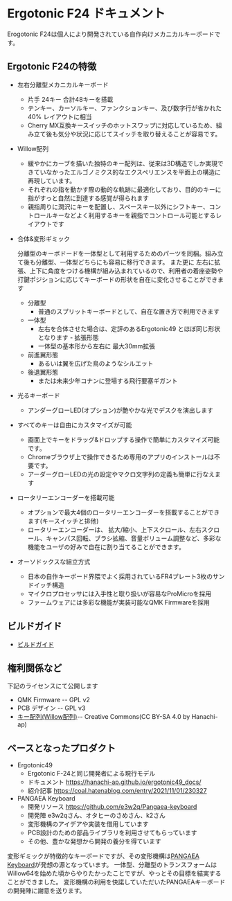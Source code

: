 # Ergotonic F24 ドキュメント

Erogotonic F24は個人により開発されている自作向けメカニカルキーボードです。

## Ergotonic F24の特徴

- 左右分離型メカニカルキーボード
  - 片手 24キー 合計48キーを搭載
  - テンキー、カーソルキー、ファンクションキー、及び数字行が省かれた 40% レイアウトに相当
  - Cherry MX互換キースイッチのホットスワップに対応しているため、組み立て後も気分や状況に応じてスイッチを取り替えることが容易です。
 
- Willow配列
  - 緩やかにカーブを描いた独特のキー配列は、従来は3D構造でしか実現できていなかったエルゴノミクス的なエクスペリエンスを平面上の構造に再現しています。
  - それぞれの指を動かす際の動的な軌跡に最適化しており、目的のキーに指がすっと自然に到達する感覚が得られます
  - 親指周りに潤沢にキーを配置し、スペースキー以外にシフトキー、コントロールキーなどよく利用するキーを親指でコントロール可能とするレイアウトです
  
- 合体&変形ギミック
  
  分離型のキーボドードを一体型として利用するためのパーツを同梱。組み立て後も分離型、一体型どちらにも容易に移行できます。  また更に 左右に拡張、上下に角度をつける機構が組み込まれているので、利用者の着座姿勢や打鍵ポジションに応じてキーボードの形状を自在に変化させることができます

  -  分離型
     -  普通のスプリットキーボードとして、自在な置き方で利用できます
  -  一体型
     - 左右を合体させた場合は、定評のあるErgotonic49 とほぼ同じ形状となります  -  拡張形態
     - 一体型の基本形から左右に 最大30mm拡張
  -  前進翼形態
     -  あるいは翼を広げた鳥のようなシルエット
  -  後退翼形態
     -  または未来少年コナンに登場する飛行要塞ギガント
- 光るキーボード
  - アンダーグローLED(オプション)が艶やかな光でデスクを演出します

- すべてのキーは自由にカスタマイズが可能
  - 画面上でキーをドラッグ&ドロップする操作で簡単にカスタマイズ可能です。
  - Chromeブラウザ上で操作できるため専用のアプリのインストールは不要です。
  - アーダーグローLEDの光の設定やマクロ文字列の定義も簡単に行なえます 

- ロータリーエンコーダーを搭載可能
  - オプションで最大4個のロータリーエンコーダーを搭載することができます(キースイッチと排他)
  - ロータリーエンコーダーは、 拡大/縮小、上下スクロール、左右スクロール、キャンパス回転、ブラシ拡縮、音量ボリューム調整など、多彩な機能をユーザの好みで自在に割り当てることができます。

- オーソドックスな組立方式
  - 日本の自作キーボード界隈でよく採用されているFR4プレート3枚のサンドイッチ構造
  - マイクロプロセッサには入手性と取り扱いが容易なProMicroを採用
  - ファームウェアには多彩な機能が実装可能なQMK Firmwareを採用

 
## ビルドガイド

- [ビルドガイド](docs/index.md)


## 権利関係など

下記のライセンスにて公開します

  - QMK Firmware -- GPL v2
  - PCB デザイン -- GPL v3
  - [キー配列(Willow配列)](docs/ergotonic_f49_layout_desigen.pdf )-- Creative Commons(CC BY-SA 4.0 by Hanachi-ap)   

## ベースとなったプロダクト
  - Ergotonic49 
    - Ergotonic F-24と同じ開発者による現行モデル
    -  ドキュメント https://hanachi-ap.github.io/ergotonic49_docs/
    -  紹介記事 https://coal.hatenablog.com/entry/2021/11/01/230327
  - PANGAEA Keyboard
    - 開発リソース https://github.com/e3w2q/Pangaea-keyboard
    - 開発陣 e3w2qさん、オタヒーのさめさん、k2さん
    - 変形機構のアイデアや実装を借用しています
    - PCB設計のための部品ライブラリを利用させてもらっています
    - その他、豊かな発想から開発の養分を得ています
  
変形ギミックが特徴的なキーボードですが、その変形機構は[PANGAEA Keyboard](https://github.com/e3w2q/Pangaea-keyboard)が発想の源となっています。
一体型、分離型のトランスフォームはWillow64を始めた頃からやりたかったことですが、やっとその目標を結実することができました。
変形機構の利用を快諾していただいたPANGAEAキーボードの開発陣に謝意を送ります。